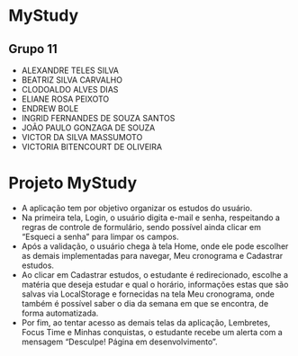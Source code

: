 # MyStudy

## Grupo 11

* ALEXANDRE TELES SILVA
* BEATRIZ SILVA CARVALHO
* CLODOALDO ALVES DIAS
* ELIANE ROSA PEIXOTO
* ENDREW BOLE 
* INGRID FERNANDES DE SOUZA SANTOS 
* JOÃO PAULO GONZAGA DE SOUZA 
* VICTOR DA SILVA MASSUMOTO
* VICTORIA BITENCOURT DE OLIVEIRA

# Projeto MyStudy

* A aplicação tem por objetivo organizar os estudos do usuário.
* Na primeira tela, Login, o usuário digita e-mail e senha, respeitando a regras de controle de formulário, sendo possível ainda clicar em “Esqueci a senha” para limpar os campos.
* Após a validação, o usuário chega à tela Home, onde ele pode escolher as demais implementadas para navegar, Meu cronograma e Cadastrar estudos.
* Ao clicar em Cadastrar estudos, o estudante é redirecionado, escolhe a matéria que deseja estudar e qual o horário, informações estas que são salvas via LocalStorage e fornecidas na tela Meu cronograma, onde também é possível saber o dia da semana em que se encontra, de forma automatizada.
* Por fim, ao tentar acesso as demais telas da aplicação, Lembretes, Focus Time e Minhas conquistas, o estudante recebe um alerta com a mensagem “Desculpe! Página em desenvolvimento”.
